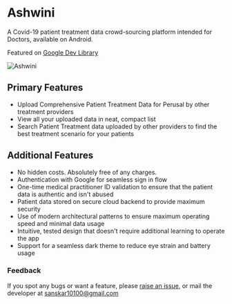# Ashwini
A Covid-19 patient treatment data crowd-sourcing platform intended for Doctors, available on Android.

Featured on [Google Dev Library](https://devlibrary.withgoogle.com/products/android/repos/AshwiniApp-Ashwini)

![Ashwini](https://user-images.githubusercontent.com/22092047/120934120-abc7b080-c71a-11eb-93a8-1db99af4246f.png)

## Primary Features
- Upload Comprehensive Patient Treatment Data for Perusal by other treatment providers
- View all your uploaded data in neat, compact list
- Search Patient Treatment data uploaded by other providers to find the best treatment scenario for your patients

## Additional Features
- No hidden costs. Absolutely free of any charges.
- Authentication with Google for seamless sign in flow
- One-time medical practitioner ID validation to ensure that the patient data is authentic and isn't abused
- Patient data stored on secure cloud backend to provide maximum security
- Use of modern architectural patterns to ensure maximum operating speed and minimal data usage
- Intuitive, tested design that doesn't require additional learning to operate the app
- Support for a seamless dark theme to reduce eye strain and battery usage

### Feedback
If you spot any bugs or want a feature, please [raise an issue](https://github.com/AshwiniApp/Ashwini/issues/new), or mail the developer at sanskar10100@gmail.com
